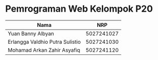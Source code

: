 # Pemrograman Web Kelompok P20

| Nama                            | NRP        |
|---------------------------------|------------|
| Yuan Banny Albyan               | 5027241027 |
| Erlangga Valdhio Putra Sulistio | 5027241030 |
| Mohamad Arkan Zahir Asyafiq     | 5027241120 |